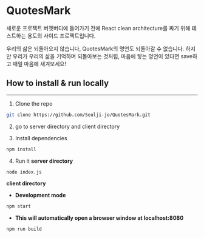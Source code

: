 # QuotesMark
새로운 프로젝트 버젯버디에 들어가기 전에 React clean architecture를 짜기 위해
테스트하는 용도의 사이드 프로젝트입니다.

우리의 삶은 되돌아오지 않습니다, QuotesMark의 명언도 되돌아갈 수 없습니다.
하지만 우리가 우리의 삶을 기억하며 되돌아보는 것처럼, 마음에 닿는 명언이 있다면 save하고 매일 마음에 새겨보세요!

## How to install & run locally
---
1. Clone the repo
```bash
git clone https://github.com/Seulji-jo/QuotesMark.git
```
2. go to server directory and client directory

3. Install dependencies
```bash
npm install
```
4. Run it
**server directory**
```bash
node index.js
```

**client directory**
  - **Development mode**
  ```bash
  npm start
  ```
  - **This will automatically open a browser window at localhost:8080**
  ```bash
  npm run build
  ```